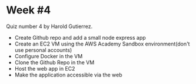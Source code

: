 # Week #4

Quiz number 4 by Harold Gutierrez.

- Create Github repo and add a small node express app
- Create an EC2 VM using the AWS Academy Sandbox environment(don't use personal accounts)
- Configure Docker in the VM
- Clone the Github Repo in the VM
- Host the web app in EC2
- Make the application accessible via the web
